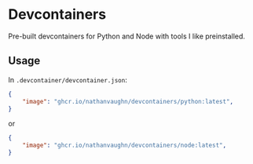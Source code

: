 # Devcontainers

Pre-built devcontainers for Python and Node with tools I like preinstalled.

## Usage

In `.devcontainer/devcontainer.json`:

```json
{
    "image": "ghcr.io/nathanvaughn/devcontainers/python:latest",
}
```

or

```json
{
    "image": "ghcr.io/nathanvaughn/devcontainers/node:latest",
}
```
